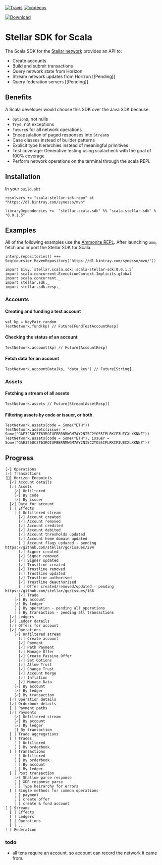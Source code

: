 [![Travis](https://travis-ci.org/Synesso/scala-stellar-sdk.svg?branch=master)](https://travis-ci.org/Synesso/scala-stellar-sdk)
[![codecov](https://codecov.io/gh/Synesso/scala-stellar-sdk/branch/master/graph/badge.svg)](https://codecov.io/gh/Synesso/scala-stellar-sdk)

[![Download](https://api.bintray.com/packages/synesso/mvn/scala-stellar-sdk/images/download.svg)](https://bintray.com/synesso/mvn/scala-stellar-sdk/_latestVersion)

# Stellar SDK for Scala

The Scala SDK for the [Stellar network](https://www.stellar.org/) provides an API to:

* Create accounts
* Build and submit transactions
* Query network state from Horizon
* Stream network updates from Horizon [[Pending]]
* Query federation servers [[Pending]]


## Benefits

A Scala developer would choose this SDK over the Java SDK because:

* `Option`s, not nulls
* `Try`s, not exceptions
* `Future`s for all network operations
* Encapsulation of paged responses into `Stream`s
* Case classes instead of builder patterns
* Explicit type hierarchies instead of meaningful primitives
* Test coverage: Generative testing using scalacheck with the goal of 100% coverage
* Perform network operations on the terminal through the scala REPL

## Installation

In your `build.sbt`

```
resolvers += "scala-stellar-sdk-repo" at "https://dl.bintray.com/synesso/mvn"

libraryDependencies +=  "stellar.scala.sdk" %% "scala-stellar-sdk" % "0.0.1.5"
```

## Examples

All of the following examples use the [Ammonite REPL](http://ammonite.io/). After launching `amm`, fetch and import the
Stellar SDK for Scala.

```
interp.repositories() ++= Seq(coursier.MavenRepository("https://dl.bintray.com/synesso/mvn/"))

import $ivy.`stellar.scala.sdk::scala-stellar-sdk:0.0.1.5`
import scala.concurrent.ExecutionContext.Implicits.global
import scala.concurrent._
import stellar.sdk._
import stellar.sdk.resp._
```

### Accounts

#### Creating and funding a test account

```
val kp = KeyPair.random
TestNetwork.fund(kp) // Future[FundTestAccountResp]
```

#### Checking the status of an account

```
TestNetwork.account(kp) // Future[AccountResp]
```

#### Fetch data for an account

```
TestNetwork.accountData(kp, "data_key") // Future[String]
```


### Assets

#### Fetching a stream of all assets

```
TestNetwork.assets // Future[Stream[AssetResp]]
```

#### Filtering assets by code or issuer, or both.

```
TestNetwork.assets(code = Some("ETH"))
TestNetwork.assets(issuer = Some("GAE325UC3T63ROIUFBBRNMWGM7AY2NI5C2YO55IPLRKCF3UECXLXKNNZ"))
TestNetwork.assets(code = Some("ETH"), issuer = Some("GAE325UC3T63ROIUFBBRNMWGM7AY2NI5C2YO55IPLRKCF3UECXLXKNNZ"))
```



## Progress

```
[✓] Operations
[✓] Transactions
[🚀] Horizon Endpoints
  [✓] Account details
  [✓] Assets
    [✓] Unfiltered
    [✓] By code
    [✓] By issuer
  [✓] Data for account
  [ ] Effects
    [ ] Unfiltered stream
      [✓] Account created
      [✓] Account removed
      [✓] Account credited
      [✓] Account debited
      [✓] Account thresholds updated
      [✓] Account home domain updated
      [ ] Account flags updated - pending https://github.com/stellar/go/issues/294
      [✓] Signer created
      [✓] Signer removed
      [✓] Signer updated
      [✓] Trustline created
      [✓] Trustline removed
      [✓] Trustline updated
      [✓] Trustline authorised
      [✓] Trustline deauthorised
      [ ] Offer created/removed/updated - pending https://github.com/stellar/go/issues/166
      [✓] Trade
    [✓] By account
    [✓] By ledger
    [ ] By operation - pending all operations
    [ ] By transaction - pending all transactions
  [✓] Ledgers
  [✓] Ledger details
  [✓] Offers for account
  [✓] Operations
    [✓] Unfiltered stream
      [✓] Create account
      [✓] Payment
      [✓] Path Payment
      [✓] Manage Offer
      [✓] Create Passive Offer
      [✓] Set Options
      [✓] Allow Trust
      [✓] Change Trust
      [✓] Account Merge
      [✓] Inflation
      [✓] Manage Data
    [✓] By account
    [✓] By ledger
    [✓] By transaction
  [✓] Operation details
  [✓] Orderbook details
  [ ] Payment paths
  [✓] Payments
    [✓] Unfiltered stream
    [✓] By account
    [✓] By ledger
    [] By transaction
  [ ] Trade aggregations
  [ ] Trades
    [ ] Unfiltered
    [ ] By orderbook
  [ ] Transactions
    [ ] Unfiltered
    [ ] By orderbook
    [ ] By account
    [ ] By ledger
  [ ] Post transaction
    [✓] Shallow parse response
    [ ] XDR response parse
    [ ] Type heirarchy for errors
  [ ] Single methods for common operations
    [ ] payment
    [ ] create offer
    [ ] create & fund account
[ ] Streams
  [ ] Effects
  [ ] Ledgers
  [ ] Operations
  [ ] ...
[ ] Federation
```

### todo

* all txns require an account, so account can record the network it came from.
